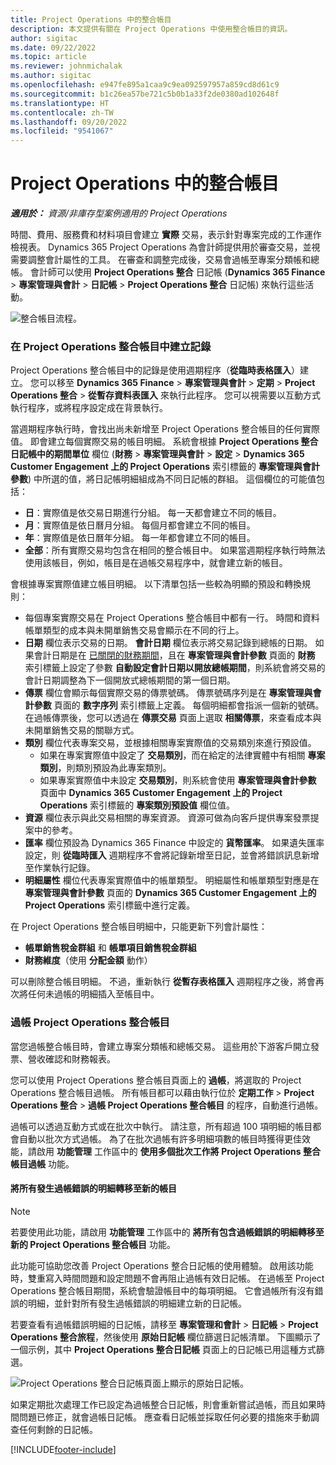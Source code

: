 ```yaml
---
title: Project Operations 中的整合帳目
description: 本文提供有關在 Project Operations 中使用整合帳目的資訊。
author: sigitac
ms.date: 09/22/2022
ms.topic: article
ms.reviewer: johnmichalak
ms.author: sigitac
ms.openlocfilehash: e947fe895a1caa9c9ea092597957a859cd8d61c9
ms.sourcegitcommit: b1c26ea57be721c5b0b1a33f2de0380ad102648f
ms.translationtype: HT
ms.contentlocale: zh-TW
ms.lasthandoff: 09/20/2022
ms.locfileid: "9541067"
---
```

# <a name="integration-journal-in-project-operations"></a>Project Operations 中的整合帳目

_**適用於：** 資源/非庫存型案例適用的 Project Operations_

時間、費用、服務費和材料項目會建立 **實際** 交易，表示針對專案完成的工作運作檢視表。 Dynamics 365 Project Operations 為會計師提供用於審查交易，並視需要調整會計屬性的工具。 在審查和調整完成後，交易會過帳至專案分類帳和總帳。 會計師可以使用 **Project Operations 整合** 日記帳 (**Dynamics 365 Finance** > **專案管理與會計** > **日記帳** > **Project Operations 整合** 日記帳) 來執行這些活動。

![整合帳目流程。](./media/IntegrationJournal.png)

### <a name="create-records-in-the-project-operations-integration-journal"></a>在 Project Operations 整合帳目中建立記錄

Project Operations 整合帳目中的記錄是使用週期程序（**從臨時表格匯入**）建立。 您可以移至 **Dynamics 365 Finance** > **專案管理與會計** > **定期** > **Project Operations 整合** > **從暫存資料表匯入** 來執行此程序。 您可以視需要以互動方式執行程序，或將程序設定成在背景執行。

當週期程序執行時，會找出尚未新增至 Project Operations 整合帳目的任何實際值。 即會建立每個實際交易的帳目明細。
系統會根據 **Project Operations 整合日記帳中的期間單位** 欄位 (**財務** > **專案管理與會計** > **設定** > **Dynamics 365 Customer Engagement 上的 Project Operations** 索引標籤的 **專案管理與會計參數**) 中所選的值，將日記帳明細組成為不同日記帳的群組。 這個欄位的可能值包括：

  - **日**：實際值是依交易日期進行分組。 每一天都會建立不同的帳目。
  - **月**：實際值是依日曆月分組。 每個月都會建立不同的帳目。
  - **年**：實際值是依日曆年分組。 每一年都會建立不同的帳目。
  - **全部**：所有實際交易均包含在相同的整合帳目中。 如果當週期程序執行時無法使用該帳目，例如，帳目是在過帳交易程序中，就會建立新的帳目。

會根據專案實際值建立帳目明細。 以下清單包括一些較為明顯的預設和轉換規則：

  - 每個專案實際交易在 Project Operations 整合帳目中都有一行。 時間和資料帳單類型的成本與未開單銷售交易會顯示在不同的行上。
  - **日期** 欄位表示交易的日期。 **會計日期** 欄位表示將交易記錄到總帳的日期。 如果會計日期是在 [已關閉的財務期間](/dynamics365/finance/general-ledger/close-general-ledger-at-period-end)，且在 **專案管理與會計參數** 頁面的 **財務** 索引標籤上設定了參數 **自動設定會計日期以開放總帳期間**，則系統會將交易的會計日期調整為下一個開放式總帳期間的第一個日期。
  - **傳票** 欄位會顯示每個實際交易的傳票號碼。 傳票號碼序列是在 **專案管理與會計參數** 頁面的 **數字序列** 索引標籤上定義。 每個明細都會指派一個新的號碼。 在過帳傳票後，您可以透過在 **傳票交易** 頁面上選取 **相關傳票**，來查看成本與未開單銷售交易的關聯方式。
  - **類別** 欄位代表專案交易，並根據相關專案實際值的交易類別來進行預設值。
    - 如果在專案實際值中設定了 **交易類別**，而在給定的法律實體中有相關 **專案類別**，則類別預設為此專案類別。
    - 如果專案實際值中未設定 **交易類別**，則系統會使用 **專案管理與會計參數** 頁面中 **Dynamics 365 Customer Engagement 上的 Project Operations** 索引標籤的 **專案類別預設值** 欄位值。
  - **資源** 欄位表示與此交易相關的專案資源。 資源可做為向客戶提供專案發票提案中的參考。
  - **匯率** 欄位預設為 Dynamics 365 Finance 中設定的 **貨幣匯率**。 如果遺失匯率設定，則 **從臨時匯入** 週期程序不會將記錄新增至日記，並會將錯誤訊息新增至作業執行記錄。
  - **明細屬性** 欄位代表專案實際值中的帳單類型。 明細屬性和帳單類型對應是在 **專案管理與會計參數** 頁面的 **Dynamics 365 Customer Engagement 上的 Project Operations** 索引標籤中進行定義。

在 Project Operations 整合帳目明細中，只能更新下列會計屬性：

- **帳單銷售稅金群組** 和 **帳單項目銷售稅金群組**
- **財務維度**（使用 **分配金額** 動作）

可以刪除整合帳目明細。 不過，重新執行 **從暫存表格匯入** 週期程序之後，將會再次將任何未過帳的明細插入至帳目中。

### <a name="post-the-project-operations-integration-journal"></a>過帳 Project Operations 整合帳目

當您過帳整合帳目時，會建立專案分類帳和總帳交易。 這些用於下游客戶開立發票、營收確認和財務報表。

您可以使用 Project Operations 整合帳目頁面上的 **過帳**，將選取的 Project Operations 整合帳目過帳。 所有帳目都可以藉由執行位於 **定期工作** > **Project Operations 整合** > **過帳 Project Operations 整合帳目** 的程序，自動進行過帳。

過帳可以透過互動方式或在批次中執行。 請注意，所有超過 100 項明細的帳目都會自動以批次方式過帳。 為了在批次過帳有許多明細項數的帳目時獲得更佳效能，請啟用 **功能管理** 工作區中的 **使用多個批次工作將 Project Operations 整合帳目過帳** 功能。 

#### <a name="transfer-all-lines-that-have-posting-errors-to-a-new-journal"></a>將所有發生過帳錯誤的明細轉移至新的帳目

> [!NOTE]
> 若要使用此功能，請啟用 **功能管理** 工作區中的 **將所有包含過帳錯誤的明細轉移至新的 Project Operations 整合帳目** 功能。

此功能可協助您改善 Project Operations 整合日記帳的使用體驗。 啟用該功能時，雙重寫入時間問題和設定問題不會再阻止過帳有效日記帳。 在過帳至 Project Operations 整合帳目期間，系統會驗證帳目中的每項明細。 它會過帳所有沒有錯誤的明細，並針對所有發生過帳錯誤的明細建立新的日記帳。

若要查看有過帳錯誤明細的日記帳，請移至 **專案管理和會計** \> **日記帳** \> **Project Operations 整合旅程**，然後使用 **原始日記帳** 欄位篩選日記帳清單。 下圖顯示了一個示例，其中 **Project Operations 整合日記帳** 頁面上的日記帳已用這種方式篩選。

![Project Operations 整合日記帳頁面上顯示的原始日記帳。](./media/transferLines-originalJournal.png)

如果定期批次處理工作已設定為過帳整合日記帳，則會重新嘗試過帳，而且如果時間問題已修正，就會過帳日記帳。 應查看日記帳並採取任何必要的措施來手動調查任何剩餘的日記帳。

[!INCLUDE[footer-include](../includes/footer-banner.md)]
